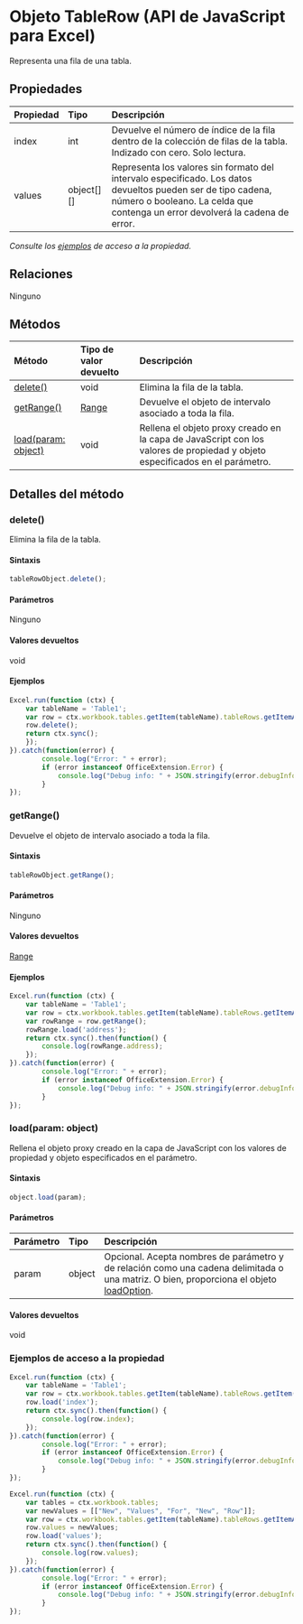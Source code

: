 # Objeto TableRow (API de JavaScript para Excel)

Representa una fila de una tabla.

## Propiedades

| Propiedad     | Tipo   |Descripción
|:---------------|:--------|:----------|
|index|int|Devuelve el número de índice de la fila dentro de la colección de filas de la tabla. Indizado con cero. Solo lectura.|
|values|object[][]|Representa los valores sin formato del intervalo especificado. Los datos devueltos pueden ser de tipo cadena, número o booleano. La celda que contenga un error devolverá la cadena de error.|

_Consulte los [ejemplos](#ejemplos) de acceso a la propiedad._

## Relaciones
Ninguno


## Métodos

| Método           | Tipo de valor devuelto    |Descripción|
|:---------------|:--------|:----------|
|[delete()](#delete)|void|Elimina la fila de la tabla.|
|[getRange()](#getrange)|[Range](range.md)|Devuelve el objeto de intervalo asociado a toda la fila.|
|[load(param: object)](#loadparam-object)|void|Rellena el objeto proxy creado en la capa de JavaScript con los valores de propiedad y objeto especificados en el parámetro.|

## Detalles del método


### delete()
Elimina la fila de la tabla.

#### Sintaxis
```js
tableRowObject.delete();
```

#### Parámetros
Ninguno

#### Valores devueltos
void

#### Ejemplos

```js
Excel.run(function (ctx) { 
    var tableName = 'Table1';
    var row = ctx.workbook.tables.getItem(tableName).tableRows.getItemAt(2);
    row.delete();
    return ctx.sync(); 
    });
}).catch(function(error) {
        console.log("Error: " + error);
        if (error instanceof OfficeExtension.Error) {
            console.log("Debug info: " + JSON.stringify(error.debugInfo));
        }
});
```


### getRange()
Devuelve el objeto de intervalo asociado a toda la fila.

#### Sintaxis
```js
tableRowObject.getRange();
```

#### Parámetros
Ninguno

#### Valores devueltos
[Range](range.md)

#### Ejemplos

```js
Excel.run(function (ctx) { 
    var tableName = 'Table1';
    var row = ctx.workbook.tables.getItem(tableName).tableRows.getItemAt(0);
    var rowRange = row.getRange();
    rowRange.load('address');
    return ctx.sync().then(function() {
        console.log(rowRange.address);
    });
}).catch(function(error) {
        console.log("Error: " + error);
        if (error instanceof OfficeExtension.Error) {
            console.log("Debug info: " + JSON.stringify(error.debugInfo));
        }
});
```


### load(param: object)
Rellena el objeto proxy creado en la capa de JavaScript con los valores de propiedad y objeto especificados en el parámetro.

#### Sintaxis
```js
object.load(param);
```

#### Parámetros
| Parámetro    | Tipo   |Descripción|
|:---------------|:--------|:----------|
|param|object|Opcional. Acepta nombres de parámetro y de relación como una cadena delimitada o una matriz. O bien, proporciona el objeto [loadOption](loadoption.md).|

#### Valores devueltos
void
### Ejemplos de acceso a la propiedad

```js
Excel.run(function (ctx) { 
    var tableName = 'Table1';
    var row = ctx.workbook.tables.getItem(tableName).tableRows.getItem(0);
    row.load('index');
    return ctx.sync().then(function() {
        console.log(row.index);
    });
}).catch(function(error) {
        console.log("Error: " + error);
        if (error instanceof OfficeExtension.Error) {
            console.log("Debug info: " + JSON.stringify(error.debugInfo));
        }
});
```

```js
Excel.run(function (ctx) { 
    var tables = ctx.workbook.tables;
    var newValues = [["New", "Values", "For", "New", "Row"]];
    var row = ctx.workbook.tables.getItem(tableName).tableRows.getItemAt(2);
    row.values = newValues;
    row.load('values');
    return ctx.sync().then(function() {
        console.log(row.values);
    });
}).catch(function(error) {
        console.log("Error: " + error);
        if (error instanceof OfficeExtension.Error) {
            console.log("Debug info: " + JSON.stringify(error.debugInfo));
        }
});
```

